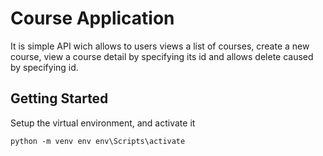 # Course Application
It is simple API wich allows to users views a list of courses, create a new course, view a course detail by specifying its id and allows delete caused by specifying id.

## Getting Started
Setup the virtual environment, and activate it

`
python -m venv env
env\Scripts\activate
`
